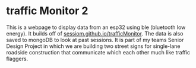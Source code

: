 # traffic Monitor 2
This is a webpage to display data from an esp32 using ble (bluetooth low energy). 
It builds off of [sessiom.github.io/trafficMonitor](sessiom.github.io/trafficMonitor).
The data is also saved to mongoDB to look at past sessions. 
It is part of my teams Senior Design Project in which we are building two street signs for 
single-lane roadside construction that communicate which each other much like traffic flaggers.
